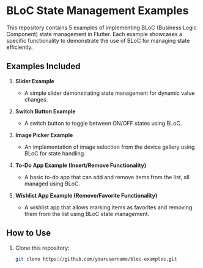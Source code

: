 # BLoC State Management Examples

This repository contains 5 examples of implementing BLoC (Business Logic Component) state management in Flutter. Each example showcases a specific functionality to demonstrate the use of BLoC for managing state efficiently.

## Examples Included

1. **Slider Example**  
   - A simple slider demonstrating state management for dynamic value changes.

2. **Switch Button Example**  
   - A switch button to toggle between ON/OFF states using BLoC.

3. **Image Picker Example**  
   - An implementation of image selection from the device gallery using BLoC for state handling.

4. **To-Do App Example (Insert/Remove Functionality)**  
   - A basic to-do app that can add and remove items from the list, all managed using BLoC.

5. **Wishlist App Example (Remove/Favorite Functionality)**  
   - A wishlist app that allows marking items as favorites and removing them from the list using BLoC state management.

## How to Use
1. Clone this repository:
   ```bash
   git clone https://github.com/yourusername/bloc-examples.git
